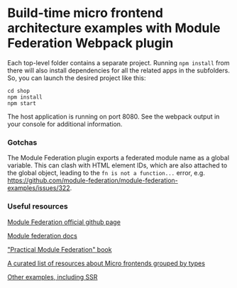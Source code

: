 # Build-time micro frontend architecture examples with Module Federation Webpack plugin

Each top-level folder contains a separate project. Running `npm install` from there will also install dependencies for all the related apps in the subfolders. So, you can launch the desired project like this:

```
cd shop
npm install
npm start
```

The host application is running on port 8080. See the webpack output in your console for additional information.

### Gotchas

The Module Federation plugin exports a federated module name as a global variable. This can clash with HTML element IDs, which are also attached to the global object, leading to the `fn is not a function...` error, e.g. https://github.com/module-federation/module-federation-examples/issues/322.

### Useful resources

[Module Federation official github page](https://github.com/module-federation)

[Module federation docs](https://module-federation.io/docs/en/mf-docs/0.2/getting-started/)

["Practical Module Federation" book](https://module-federation.myshopify.com/products/practical-module-federation)

[A curated list of resources about Micro frontends grouped by types](https://github.com/billyjov/microfrontend-resources)

[Other examples, including SSR](https://github.com/module-federation/module-federation-examples)

